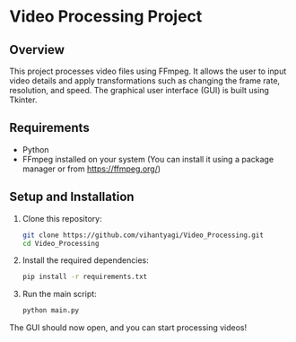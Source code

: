 # Video Processing Project

## Overview
This project processes video files using FFmpeg. It allows the user to input video details and apply transformations such as changing the frame rate, resolution, and speed. The graphical user interface (GUI) is built using Tkinter.

## Requirements
- Python
- FFmpeg installed on your system (You can install it using a package manager or from https://ffmpeg.org/)

## Setup and Installation

1. Clone this repository:

    ```bash
    git clone https://github.com/vihantyagi/Video_Processing.git
    cd Video_Processing
    ```

2. Install the required dependencies:

    ```bash
    pip install -r requirements.txt
    ```

4. Run the main script:

    ```bash
    python main.py
    ```

The GUI should now open, and you can start processing videos!
